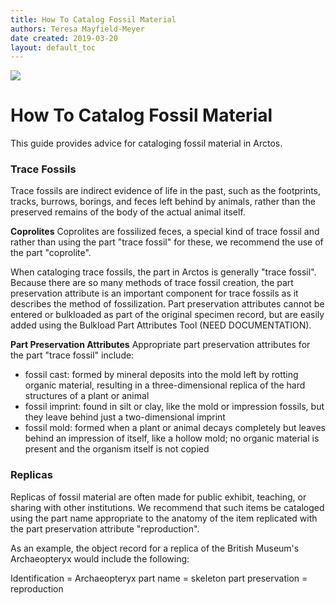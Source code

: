 ```yaml
---
title: How To Catalog Fossil Material
authors: Teresa Mayfield-Meyer
date created: 2019-03-20
layout: default_toc
---
```

 
![](https://raw.githubusercontent.com/ArctosDB/documentation-wiki/gh-pages/tutorial_images/Bear%20Work%20in%20Progress.JPG) 

# How To Catalog Fossil Material

This guide provides advice for cataloging fossil material in Arctos.

### Trace Fossils

Trace fossils are indirect evidence of life in the past, such as the footprints, tracks, burrows, borings, and feces left behind by animals, rather than the preserved remains of the body of the actual animal itself.

  **Coprolites**
  Coprolites are fossilized feces, a special kind of trace fossil and rather than using the part "trace fossil" for these, we recommend the use of the part "coprolite".

When cataloging trace fossils, the part in Arctos is generally "trace fossil". Because there are so many methods of trace fossil creation, the part preservation attribute is an important component for trace fossils as it describes the method of fossilization. Part preservation attributes cannot be entered or bulkloaded as part of the original specimen record, but are easily added using the Bulkload Part Attributes Tool (NEED DOCUMENTATION).

 **Part Preservation Attributes**
 Appropriate part preservation attributes for the part "trace fossil" include:

  * fossil cast:	formed by mineral deposits into the mold left by rotting organic material, resulting in a three-dimensional replica of the hard structures of a plant or animal
  * fossil imprint:	found in silt or clay, like the mold or impression fossils, but they leave behind just a two-dimensional imprint
  * fossil mold:	formed when a plant or animal decays completely but leaves behind an impression of itself, like a hollow mold; no organic material is present and the organism itself is not copied 
 
### Replicas

Replicas of fossil material are often made for public exhibit, teaching, or sharing with other institutions. We recommend that such items be cataloged using the part name appropriate to the anatomy of the item replicated with the part preservation attribute "reproduction".

  As an example, the object record for a replica of the British Museum's Archaeopteryx would include the following:

  Identification = Archaeopteryx
  part name = skeleton
  part preservation = reproduction
